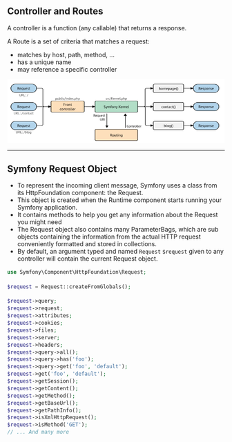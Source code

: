 ## Controller and Routes

A controller is a function (any callable) that returns a response.

A Route is a set of criteria that matches a request:
- matches by host, path, method, …
- has a unique name
- may reference a specific controller

![2.2.1](../assets/02-HTTP%20flow/2-Request%20-%20Response%20flow/2.2.1.png)

---

## Symfony Request Object

- To represent the incoming client message, Symfony uses a class from its HttpFoundation component: the Request.
- This object is created when the Runtime component starts  running your Symfony application.
- It contains methods to help you get any information about the Request you might need
- The Request object also contains many ParameterBags, which are sub objects containing the information from the actual HTTP request conveniently formatted and stored in collections.
- By default, an argument typed and named `Request` `$request` given to any controller will contain the current Request object.

```php
use Symfony\Component\HttpFoundation\Request;

$request = Request::createFromGlobals();

$request->query;
$request->request;
$request->attributes;
$request->cookies;
$request->files;
$request->server;
$request->headers;
$request->query->all();
$request->query->has('foo');
$request->query->get('foo', 'default');
$request->get('foo', 'default');
$request->getSession();
$request->getContent();
$request->getMethod();
$request->getBaseUrl();
$request->getPathInfo();
$request->isXmlHttpRequest();
$request->isMethod('GET');
// ... And many more
```

